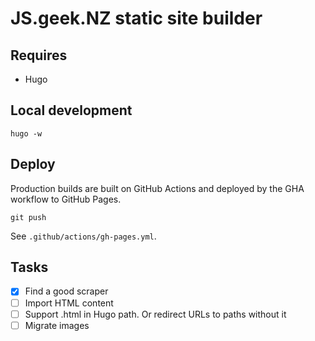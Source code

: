 # JS.geek.NZ static site builder

## Requires

- Hugo

## Local development

```shell
hugo -w
```

## Deploy

Production builds are built on GitHub Actions and deployed by the GHA workflow to GitHub Pages.

```shell
git push
```

See `.github/actions/gh-pages.yml`.

## Tasks

- [x] Find a good scraper
- [ ] Import HTML content
- [ ] Support .html in Hugo path. Or redirect URLs to paths without it
- [ ] Migrate images

